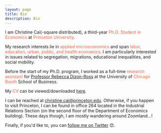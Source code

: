 ```yaml
---
layout: page
title: Bio
description: Bio
---
```


I am Christine Cai(-square distributed), a third-year <font color="Tomato">Ph.D. Student in Economics</font> at <font color="Tomato">Princeton University</font>.
	
My research interests lie in <font color="Tomato">applied microeconomics</font> and span <font color="Tomato">labor, education, urban, public, and health economics</font>. I am particularly interested in issues related to segregation, migrations, educational inequalities, and social mobility.
	
Before the start of my Ph.D. program, I worked as a full-time <font color="Tomato">research assistant</font> for <a href="http://faculty.chicagobooth.edu/rebecca.dizon-ross/">Professor Rebecca Dizon-Ross</a> at the University of <font color="Tomato">Chicago Booth</font> School of Business.
	
My <font color="Tomato">CV</font> can be viewed/downloaded <a href="/assets/pdf/Christine_Cai_CV.pdf">here</a>.
	
I can be reached at <font color="Tomato">christine.cai@princeton.edu</font>. Otherwise, if you happen to visit Princeton, I can be found in office 264 located in the Industrial Relations Section (on the second floor of the Department of Economics building). These days though, I am mostly wandering around Zoomland...!
	
Finally, if you'd like to, you can <a href="https://twitter.com/Christine_Cai27">follow me on Twitter</a> 😊.
